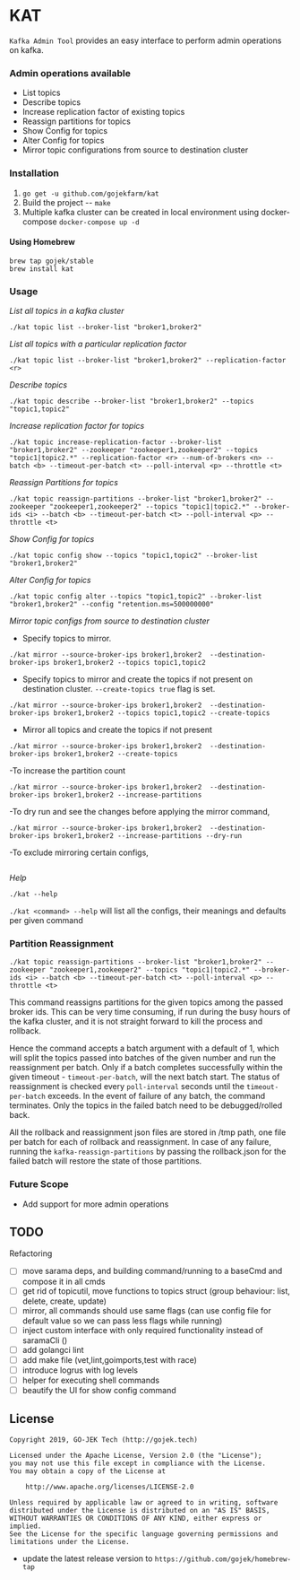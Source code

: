 # KAT

`Kafka Admin Tool` provides an easy interface to perform admin operations on kafka.

### Admin operations available
- List topics
- Describe topics
- Increase replication factor of existing topics
- Reassign partitions for topics
- Show Config for topics
- Alter Config for topics
- Mirror topic configurations from source to destination cluster

### Installation
1. ```go get -u github.com/gojekfarm/kat```
2. Build the project -- 
```make```
3. Multiple kafka cluster can be created in local environment using docker-compose
```docker-compose up -d```

#### Using Homebrew
    
```
brew tap gojek/stable
brew install kat
```

### Usage
*List all topics in a kafka cluster*

```./kat topic list --broker-list "broker1,broker2"```

*List all topics with a particular replication factor*

```./kat topic list --broker-list "broker1,broker2" --replication-factor <r>```

*Describe topics*

```./kat topic describe --broker-list "broker1,broker2" --topics "topic1,topic2"```

*Increase replication factor for topics*

```./kat topic increase-replication-factor --broker-list "broker1,broker2" --zookeeper "zookeeper1,zookeeper2" --topics "topic1|topic2.*" --replication-factor <r> --num-of-brokers <n> --batch <b> --timeout-per-batch <t> --poll-interval <p> --throttle <t>```

*Reassign Partitions for topics*

```./kat topic reassign-partitions --broker-list "broker1,broker2" --zookeeper "zookeeper1,zookeeper2" --topics "topic1|topic2.*" --broker-ids <i> --batch <b> --timeout-per-batch <t> --poll-interval <p> --throttle <t>```

*Show Config for topics*

```./kat topic config show --topics "topic1,topic2" --broker-list "broker1,broker2"```

*Alter Config for topics*

```./kat topic config alter --topics "topic1,topic2" --broker-list "broker1,broker2" --config "retention.ms=500000000"```

*Mirror topic configs from source to destination cluster*

- Specify topics to mirror.

```./kat mirror --source-broker-ips broker1,broker2  --destination-broker-ips broker1,broker2 --topics topic1,topic2```

- Specify topics to mirror and create the topics if not present on destination cluster. ```--create-topics true``` flag is set.

```./kat mirror --source-broker-ips broker1,broker2  --destination-broker-ips broker1,broker2 --topics topic1,topic2 --create-topics```

- Mirror all topics and create the topics if not present

```./kat mirror --source-broker-ips broker1,broker2  --destination-broker-ips broker1,broker2 --create-topics```

-To increase the partition count

```./kat mirror --source-broker-ips broker1,broker2  --destination-broker-ips broker1,broker2 --increase-partitions```

-To dry run and see the changes before applying the mirror command, 

```./kat mirror --source-broker-ips broker1,broker2  --destination-broker-ips broker1,broker2 --increase-partitions --dry-run```

-To exclude mirroring certain configs, 

```./kat mirror --source-broker-ips broker1,broker2  --destination-broker-ips broker1,broker2 --exclude-configs "follower.replication.throttled.replicas,leader.replication.throttled.replicas"
```

*Help*

```./kat --help```

```./kat <command> --help``` will list all the configs, their meanings and defaults per given command

### Partition Reassignment
```./kat topic reassign-partitions --broker-list "broker1,broker2" --zookeeper "zookeeper1,zookeeper2" --topics "topic1|topic2.*" --broker-ids <i> --batch <b> --timeout-per-batch <t> --poll-interval <p> --throttle <t>```

This command reassigns partitions for the given topics among the passed broker ids. This can be very time consuming, if run during the busy hours of the kafka cluster, and it is not straight forward to kill the process and rollback.

Hence the command accepts a batch argument with a default of 1, which will split the topics passed into batches of the given number and run the reassignment per batch. Only if a batch completes successfully within the given timeout - `timeout-per-batch`, will the next batch start.
The status of reassignment is checked every `poll-interval` seconds until the `timeout-per-batch` exceeds. In the event of failure of any batch, the command terminates. Only the topics in the failed batch need to be debugged/rolled back.

All the rollback and reassignment json files are stored in /tmp path, one file per batch for each of rollback and reassignment. In case of any failure, running the `kafka-reassign-partitions` by passing the rollback.json for the failed batch will restore the state of those partitions.

### Future Scope
- Add support for more admin operations

## TODO
Refactoring
* [ ] move sarama deps, and building command/running to a baseCmd and compose it in all cmds
* [ ] get rid of topicutil, move functions to topics struct (group behaviour: list, delete, create, update)
* [ ] mirror, all commands should use same flags (can use config file for default value so we can pass less flags while running)
* [ ] inject custom interface with only required functionality instead of saramaCli ()
* [ ] add golangci lint
* [ ] add make file (vet,lint,goimports,test with race)
* [ ] introduce logrus with log levels
* [ ] helper for executing shell commands
* [ ] beautify the UI for show config command

## License

```
Copyright 2019, GO-JEK Tech (http://gojek.tech)

Licensed under the Apache License, Version 2.0 (the "License");
you may not use this file except in compliance with the License.
You may obtain a copy of the License at

    http://www.apache.org/licenses/LICENSE-2.0

Unless required by applicable law or agreed to in writing, software
distributed under the License is distributed on an "AS IS" BASIS,
WITHOUT WARRANTIES OR CONDITIONS OF ANY KIND, either express or implied.
See the License for the specific language governing permissions and
limitations under the License.
```


- update the latest release version to `https://github.com/gojek/homebrew-tap` 

